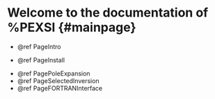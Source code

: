 Welcome to the documentation of %PEXSI    {#mainpage}
====================================== 
<!-- TODO Add the secondary directory structure -->

- @ref PageIntro
<!--  + @ref SecOverView
  + @ref SecDependencies
  + @ref SecLicense
    -->
- @ref PageInstall
<!--
  + @ref Sec
  + @ref SecDependency
  + @ref SecBuild
    -->
- @ref PagePoleExpansion
- @ref PageSelectedInversion
- @ref PageFORTRANInterface
